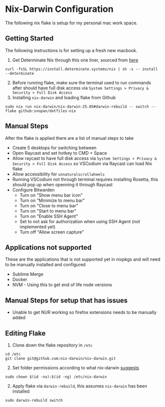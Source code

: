 # Nix-Darwin Configuration
The following nix flake is setup for my personal mac work space.

## Getting Started
The following instructions is for setting up a fresh new macbook.

1. Get Determinate Nix through this one liner, sourced from [here](https://github.com/DeterminateSystems/nix-installer?tab=readme-ov-file#determinate-nix-installer)
```
curl -fsSL https://install.determinate.systems/nix | sh -s -- install --determinate
```
2. Before running flake, make sure the terminal used to run commands after should have full disk access via
`System Settings > Privacy & Security > Full Disk Access`
3. Installing `nix-darwin` and loading flake from Github
```
sudo nix run nix-darwin/nix-darwin-25.05#darwin-rebuild -- switch --flake github:snopan/dotfiles-nix
```
## Manual Steps
After the flake is applied there are a list of manual steps to take
* Create 5 desktops for switching between
* Open Raycast and set hotkey to CMD + Space
* Allow raycast to have full disk access via
`System Settings > Privacy & Security > Full Disk Access` so VSCodium via Raycast can load Nix flake
* Allow accessibility for `unnaturalscrollwheels`
* Running VSCodium not through terminal requires installing Rosetta, this should pop up when openning it through Raycast
* Configure Bitwarden
    * Turn on "Show menu bar icon"
    * Turn on "Minimize to menu bar"
    * Turn on "Close to menu bar"
    * Turn on "Start to menu bar"
    * Turn on "Enable SSH Agent"
    * Set to not ask for authorization when using SSH Agent (not implemented yet)
    * Turn off "Allow screen capture"

## Applications not supported
These are the applications that is not supported yet in nixpkgs and will need to be manually installed and configured
* Sublime Merge
* Docker
* NVM - Using this to get end of life node versions

## Manual Steps for setup that has issues
* Unable to get NUR working so firefox extensions needs to be manually added

## Editing Flake
1. Clone down the flake repository in `/etc`
```
cd /etc
git clone git@github.com:nix-darwin/nix-darwin.git
```
2. Set folder permissions according to what nix-darwin [suggests](https://github.com/nix-darwin/nix-darwin?tab=readme-ov-file#getting-started)
```
sudo chown $(id -nu):$(id -ng) /etc/nix-darwin
```
2. Apply flake via `darwin-rebuild`, this assumes `nix-darwin` has been installed
```
sudo darwin-rebuild switch
```
